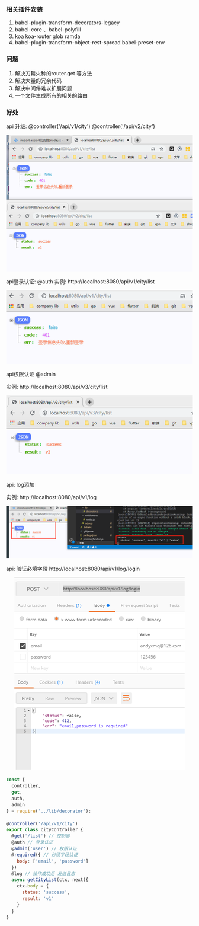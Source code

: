 ### 相关插件安装

1. babel-plugin-transform-decorators-legacy
2. babel-core 、babel-polyfill
3. koa koa-router glob ramda
4. babel-plugin-transform-object-rest-spread babel-preset-env 

### 问题

1. 解决刀耕火种的router.get 等方法
2. 解决大量的冗余代码
3. 解决中间件难以扩展问题
4. 一个文件生成所有的相关的路由

### 好处

api 升级:
@controller('/api/v1/city')
@controller('/api/v2/city')
<p style="text-align:center">
  <img src="./examples/api1_api2.png"/>
</p>



api登录认证:
@auth
实例: http://localhost:8080/api/v1/city/list
<p style="text-align:center">
  <img src="./examples/auth.png"/>
</p>

api权限认证
@admin

实例: http://localhost:8080/api/v3/city/list

<p style="text-align:center">
  <img src="./examples/admin.png"/>
</p>

api: log添加

实例: http://localhost:8080/api/v1/log
<p style="text-align:center">
  <img src="./examples/log.png"/>
</p>

api: 验证必填字段
http://localhost:8080/api/v1/log/login

<p style="text-align:center">
  <img src="./examples/required.png"/>
</p>



```js
const {
  controller,
  get,
  auth,
  admin
} = require('../lib/decorator');

@controller('/api/v1/city')
export class cityController {
  @get('/list') // 控制器
  @auth // 登录认证
  @admin('user') // 权限认证
  @required({ // 必须字段认证
    body: ['email', 'password']
  })
  @log // 操作成功后 发送日志
  async getCityList(ctx, next){
    ctx.body = {
      status: 'success',
      result: 'v1'
    }
  }
}
```

